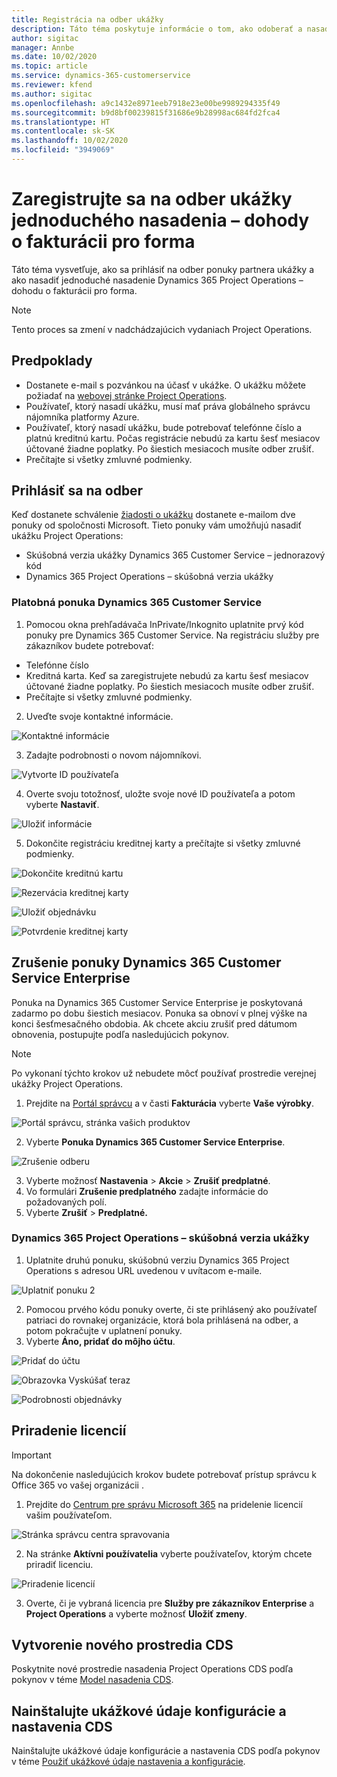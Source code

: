 ```yaml
---
title: Registrácia na odber ukážky
description: Táto téma poskytuje informácie o tom, ako odoberať a nasadiť jednoduché nasadenie Project Operations – dohoda o fakturácii pro forma.
author: sigitac
manager: Annbe
ms.date: 10/02/2020
ms.topic: article
ms.service: dynamics-365-customerservice
ms.reviewer: kfend
ms.author: sigitac
ms.openlocfilehash: a9c1432e8971eeb7918e23e00be9989294335f49
ms.sourcegitcommit: b9d8bf00239815f31686e9b28998ac684fd2fca4
ms.translationtype: HT
ms.contentlocale: sk-SK
ms.lasthandoff: 10/02/2020
ms.locfileid: "3949069"
---
```

# <a name="sign-up-for-a-preview-subscription-for-lite-deployment--deal-to-proforma-invoicing"></a>Zaregistrujte sa na odber ukážky jednoduchého nasadenia – dohody o fakturácii pro forma

Táto téma vysvetľuje, ako sa prihlásiť na odber ponuky partnera ukážky a ako nasadiť jednoduché nasadenie Dynamics 365 Project Operations – dohodu o fakturácii pro forma.

> [!NOTE]
> Tento proces sa zmení v nadchádzajúcich vydaniach Project Operations.

## <a name="prerequisites"></a>Predpoklady

- Dostanete e-mail s pozvánkou na účasť v ukážke. O ukážku môžete požiadať na [webovej stránke Project Operations](https://dynamics.microsoft.com/en-us/project-operations/overview/).
- Používateľ, ktorý nasadí ukážku, musí mať práva globálneho správcu nájomníka platformy Azure.
- Používateľ, ktorý nasadí ukážku, bude potrebovať telefónne číslo a platnú kreditnú kartu. Počas registrácie nebudú za kartu šesť mesiacov účtované žiadne poplatky. Po šiestich mesiacoch musíte odber zrušiť. 
- Prečítajte si všetky zmluvné podmienky.

## <a name="subscribe"></a>Prihlásiť sa na odber

Keď dostanete schválenie [žiadosti o ukážku](https://forms.office.com/FormsPro/Pages/ResponsePage.aspx?id=v4j5cvGGr0GRqy180BHbR56j8lZs0FdAvwT75_WNFyxUMkRDV1NYQU5TNjE2VjhKOVBUNVg2R0s1NC4u) dostanete e-mailom dve ponuky od spoločnosti Microsoft. Tieto ponuky vám umožňujú nasadiť ukážku Project Operations:

- Skúšobná verzia ukážky Dynamics 365 Customer Service – jednorazový kód
- Dynamics 365 Project Operations – skúšobná verzia ukážky

### <a name="dynamics-365-customer-service-paid-offer"></a>Platobná ponuka Dynamics 365 Customer Service

1. Pomocou okna prehľadávača InPrivate/Inkognito uplatnite prvý kód ponuky pre Dynamics 365 Customer Service. Na registráciu služby pre zákazníkov budete potrebovať:

- Telefónne číslo
- Kreditná karta. Keď sa zaregistrujete nebudú za kartu šesť mesiacov účtované žiadne poplatky. Po šiestich mesiacoch musíte odber zrušiť.
- Prečítajte si všetky zmluvné podmienky.

2. Uveďte svoje kontaktné informácie.

![Kontaktné informácie](./media/1ContactInformation.png)

3. Zadajte podrobnosti o novom nájomníkovi.

![Vytvorte ID používateľa](./media/2CreateUserID.png)

4. Overte svoju totožnosť, uložte svoje nové ID používateľa a potom vyberte **Nastaviť**.

![Uložiť informácie](./media/3SaveInfo.png)

5. Dokončite registráciu kreditnej karty a prečítajte si všetky zmluvné podmienky. 

![Dokončite kreditnú kartu](./media/4CompleteCreditCard.png)

![Rezervácia kreditnej karty](./media/5CreditCardCheckout.png)

![Uložiť objednávku](./media/6SaveOrder.png)

![Potvrdenie kreditnej karty](./media/7Confirmation.png)

## <a name="cancel-the-dynamics-365-customer-service-enterprise-offer"></a>Zrušenie ponuky Dynamics 365 Customer Service Enterprise

Ponuka na Dynamics 365 Customer Service Enterprise je poskytovaná zadarmo po dobu šiestich mesiacov. Ponuka sa obnoví v plnej výške na konci šesťmesačného obdobia. Ak chcete akciu zrušiť pred dátumom obnovenia, postupujte podľa nasledujúcich pokynov. 

> [!NOTE]
> Po vykonaní týchto krokov už nebudete môcť používať prostredie verejnej ukážky Project Operations.

1. Prejdite na [Portál správcu](https://admin.microsoft.com/) a v časti **Fakturácia** vyberte **Vaše výrobky**.

![Portál správcu, stránka vašich produktov](./media/8AdminPortal.png)

2. Vyberte **Ponuka Dynamics 365 Customer Service Enterprise**.

![Zrušenie odberu](./media/9CancelSubscription.png)

3. Vyberte možnosť **Nastavenia** > **Akcie** > **Zrušiť predplatné**.
4. Vo formulári **Zrušenie predplatného** zadajte informácie do požadovaných polí.
5. Vyberte **Zrušiť** > **Predplatné.**

### <a name="dynamics-365-project-operations--preview-trial"></a>Dynamics 365 Project Operations – skúšobná verzia ukážky

1. Uplatnite druhú ponuku, skúšobnú verziu Dynamics 365 Project Operations s adresou URL uvedenou v uvítacom e-maile.

![Uplatniť ponuku 2](./media/10RedeemOffer2.png)

2. Pomocou prvého kódu ponuky overte, či ste prihlásený ako používateľ patriaci do rovnakej organizácie, ktorá bola prihlásená na odber, a potom pokračujte v uplatnení ponuky. 
3. Vyberte **Áno, pridať do môjho účtu**.

![Pridať do účtu](./media/11AddToAccount.png)

![Obrazovka Vyskúšať teraz](./media/12TryNow.png)

![Podrobnosti objednávky](./media/13Confirmation.png)

## <a name="assign-licenses"></a>Priradenie licencií

> [!IMPORTANT]
> Na dokončenie nasledujúcich krokov budete potrebovať prístup správcu k Office 365 vo vašej organizácii .

1. Prejdite do [Centrum pre správu Microsoft 365](https://portal.office.com/) na pridelenie licencií vašim používateľom.

![Stránka správcu centra spravovania](./media/14AdminPortal.png)

2. Na stránke **Aktívni používatelia** vyberte používateľov, ktorým chcete priradiť licenciu.

![Priradenie licencií](./media/15AssignLicenses.png)

3. Overte, či je vybraná licencia pre **Služby pre zákazníkov Enterprise** a **Project Operations** a vyberte možnosť **Uložiť zmeny**.

## <a name="create-a-new-cds-environment"></a>Vytvorenie nového prostredia CDS

Poskytnite nové prostredie nasadenia Project Operations CDS podľa pokynov v téme [Model nasadenia CDS](lite-deployment.md).

## <a name="install-a-cds-configuration-and-setup-demo-data"></a>Nainštalujte ukážkové údaje konfigurácie a nastavenia CDS

Nainštalujte ukážkové údaje konfigurácie a nastavenia CDS podľa pokynov v téme [Použiť ukážkové údaje nastavenia a konfigurácie](lite-apply-demo-setup-config-data.md).
